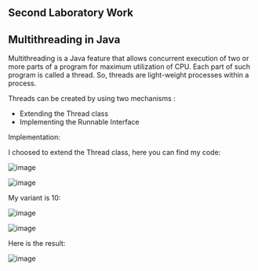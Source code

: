 Second Laboratory Work
--
Multithreading in Java
--

Multithreading is a Java feature that allows concurrent execution of two or more parts of a program for maximum utilization of CPU. Each part of such program is called a thread. So, threads are light-weight processes within a process.

Threads can be created by using two mechanisms :
* Extending the Thread class
* Implementing the Runnable Interface

Implementation:

I choosed to extend the Thread class, here you can find my code:

![image](https://user-images.githubusercontent.com/36602388/53435702-10571980-3a02-11e9-9f49-4ad072952239.png)

![image](https://user-images.githubusercontent.com/36602388/53435056-996d5100-3a00-11e9-81a1-818e3e40a612.png)

My variant is 10:

![image](https://user-images.githubusercontent.com/36602388/53436239-71332180-3a03-11e9-9008-3600d766952d.png)

![image](https://user-images.githubusercontent.com/36602388/53435656-f6b5d200-3a01-11e9-8a24-9dd196f86d77.png)

Here is the result:

![image](https://user-images.githubusercontent.com/36602388/53435331-3b8d3900-3a01-11e9-86b3-df585056095a.png)
